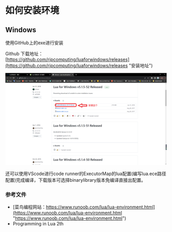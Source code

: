 # 如何安装环境

## Windows

使用GitHub上的exe进行安装

Github 下载地址：[https://github.com/rjpcomputing/luaforwindows/releases](https://github.com/rjpcomputing/luaforwindows/releases "安装地址")

![img](image/windows安装-GitHub版本.png "windows安装lua-GitHub版")

还可以使用VScode进行code runner的ExecutorMap的lua配置(编写lua.ece路径配置)完成编译，下载版本可选择binarylibrary版本免编译直接出配置。


### 参考文件

* [菜鸟编程网站：https://www.runoob.com/lua/lua-environment.html](https://www.runoob.com/lua/lua-environment.html "https://www.runoob.com/lua/lua-environment.html")
* Programming in Lua 2th

